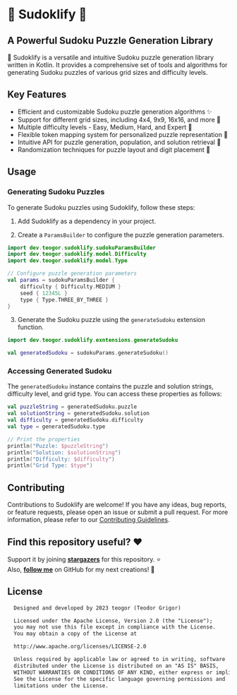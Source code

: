 # 🧩 Sudoklify 🧩

## A Powerful Sudoku Puzzle Generation Library

🧩 Sudoklify is a versatile and intuitive Sudoku puzzle generation library written in Kotlin. It
provides a comprehensive set of tools and algorithms for generating Sudoku puzzles of various grid
sizes and difficulty levels.

## Key Features

- Efficient and customizable Sudoku puzzle generation algorithms ✨
- Support for different grid sizes, including 4x4, 9x9, 16x16, and more 📐
- Multiple difficulty levels - Easy, Medium, Hard, and Expert 🌟
- Flexible token mapping system for personalized puzzle representation 🎨
- Intuitive API for puzzle generation, population, and solution retrieval 🧩
- Randomization techniques for puzzle layout and digit placement 🔀

## Usage

### Generating Sudoku Puzzles

To generate Sudoku puzzles using Sudoklify, follow these steps:

1. Add Sudoklify as a dependency in your project.

2. Create a `ParamsBuilder` to configure the puzzle generation parameters.

```kotlin
import dev.teogor.sudoklify.sudokuParamsBuilder
import dev.teogor.sudoklify.model.Difficulty
import dev.teogor.sudoklify.model.Type

// Configure puzzle generation parameters
val params = sudokuParamsBuilder {
    difficulty { Difficulty.MEDIUM }
    seed { 12345L }
    type { Type.THREE_BY_THREE }
}
```
3. Generate the Sudoku puzzle using the `generateSudoku` extension function.

```kotlin
import dev.teogor.sudoklify.exntensions.generateSudoku

val generatedSudoku = sudokuParams.generateSudoku()
```

### Accessing Generated Sudoku

The `generatedSudoku` instance contains the puzzle and solution strings, difficulty level, and grid type. You can access these properties as follows:

```kotlin
val puzzleString = generatedSudoku.puzzle
val solutionString = generatedSudoku.solution
val difficulty = generatedSudoku.difficulty
val type = generatedSudoku.type

// Print the properties
println("Puzzle: $puzzleString")
println("Solution: $solutionString")
println("Difficulty: $difficulty")
println("Grid Type: $type")
```

## Contributing

Contributions to Sudoklify are welcome! If you have any ideas, bug reports, or feature requests,
please open an issue or submit a pull request. For more information, please refer to
our [Contributing Guidelines](CONTRIBUTING.md).

## Find this repository useful? :heart:

Support it by joining __[stargazers](https://github.com/teogor/sudoklify/stargazers)__ for this
repository. :star: <br>
Also, __[follow me](https://github.com/teogor)__ on GitHub for my next creations! 🤩

## License

```xml
  Designed and developed by 2023 teogor (Teodor Grigor)

  Licensed under the Apache License, Version 2.0 (the "License");
  you may not use this file except in compliance with the License.
  You may obtain a copy of the License at

  http://www.apache.org/licenses/LICENSE-2.0

  Unless required by applicable law or agreed to in writing, software
  distributed under the License is distributed on an "AS IS" BASIS,
  WITHOUT WARRANTIES OR CONDITIONS OF ANY KIND, either express or implied.
  See the License for the specific language governing permissions and
  limitations under the License.
```

